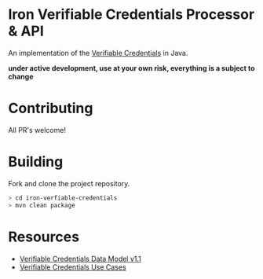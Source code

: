 # Iron Verifiable Credentials Processor & API

An implementation of the [Verifiable Credentials](https://www.w3.org/TR/vc-data-model/) in Java.

**under active development, use at your own risk, everything is a subject to change**

# Contributing

All PR's welcome!

# Building

Fork and clone the project repository.

```bash
> cd iron-verfiable-credentials
> mvn clean package
```

# Resources
* [Verifiable Credentials Data Model v1.1](https://www.w3.org/TR/vc-data-model/)
* [Verifiable Credentials Use Cases](https://www.w3.org/TR/vc-use-cases/)


